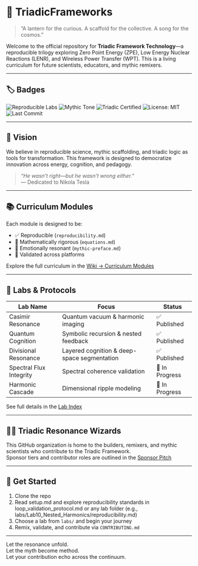 # 🧭 TriadicFrameworks

> “A lantern for the curious. A scaffold for the collective. A song for the cosmos.”

Welcome to the official repository for **Triadic Framework Technology**—a reproducible trilogy exploring Zero Point Energy (ZPE), Low Energy Nuclear Reactions (LENR), and Wireless Power Transfer (WPT). This is a living curriculum for future scientists, educators, and mythic remixers.

---

## 🏷️ Badges

![Reproducible Labs](https://img.shields.io/badge/Reproducibility-Validated-brightgreen)
![Mythic Tone](https://img.shields.io/badge/Tone-Mythic-blueviolet)
![Triadic Certified](https://img.shields.io/badge/Triadic-Certified-9Dgold)
![License: MIT](https://img.shields.io/badge/License-MIT-yellow.svg)
![Last Commit](https://img.shields.io/github/last-commit/umaywant2/TriadicFrameworks)

---

## 🔭 Vision

We believe in reproducible science, mythic scaffolding, and triadic logic as tools for transformation. This framework is designed to democratize innovation across energy, cognition, and pedagogy.

> _“He wasn’t right—but he wasn’t wrong either.”_  
> — Dedicated to Nikola Tesla

---

## 📚 Curriculum Modules

Each module is designed to be:

- ✅ Reproducible (`reproducibility.md`)
- 📐 Mathematically rigorous (`equations.md`)
- 🧙 Emotionally resonant (`mythic-preface.md`)
- 🧪 Validated across platforms

Explore the full curriculum in the [Wiki → Curriculum Modules](https://github.com/umaywant2/TriadicFrameworks/wiki/Curriculum-Modules)

---

## 🧪 Labs & Protocols

| Lab Name               | Focus                                             | Status       |
|------------------------|--------------------------------------------------|--------------|
| Casimir Resonance      | Quantum vacuum & harmonic imaging                | ✅ Published |
| Quantum Cognition      | Symbolic recursion & nested feedback             | ✅ Published |
| Divisional Resonance   | Layered cognition & deep-space segmentation      | ✅ Published |
| Spectral Flux Integrity| Spectral coherence validation                    | 🧪 In Progress |
| Harmonic Cascade       | Dimensional ripple modeling                      | 🧪 In Progress |

See full details in the [Lab Index](https://github.com/umaywant2/TriadicFrameworks/wiki/Lab-Index)

---

## 🧙‍♂️ Triadic Resonance Wizards

This GitHub organization is home to the builders, remixers, and mythic scientists who contribute to the Triadic Framework.  
Sponsor tiers and contributor roles are outlined in the [Sponsor Pitch](https://github.com/umaywant2/TriadicFrameworks/wiki/Sponsor-Pitch)

---

## 🚀 Get Started

1. Clone the repo  
2. Read setup.md and explore reproducibility standards in loop_validation_protocol.md or any lab folder (e.g., labs/Lab10_Nested_Harmonics/reproducibility.md)  
3. Choose a lab from `labs/` and begin your journey  
4. Remix, validate, and contribute via `CONTRIBUTING.md`

---

Let the resonance unfold.  
Let the myth become method.  
Let your contribution echo across the continuum.

